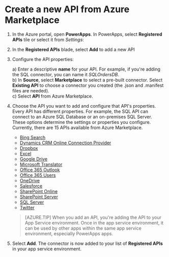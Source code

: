 <properties
	pageTitle="Get started with PowerApps Enterprise"
	description="IT Doc: steps to do before you can sign up for PowerApps Enterprise"
	services="powerapps"
	documentationCenter="" 
	authors="guayan"
	manager="gautamt"
	editor=""/>

<tags
   ms.service="powerapps"
   ms.devlang="na"
   ms.topic="article"
   ms.tgt_pltfrm="na"
   ms.workload="na" 
   ms.date="11/05/2015"
   ms.author="guayan"/>

# Create a new API from Azure Marketplace

1. In the Azure portal, open **PowerApps**. In PowerApps, select **Registered APIs** tile or select it from *Settings*:  


2. In the **Registered APIs** blade, select **Add** to add a new API

3. Configure the API properties:  


	a) Enter a descriptive **name** for your API. For example, if you're adding the SQL connector, you can name it *SQLOrdersDB*.  
	b) In **Source**, select **Marketplace** to select a pre-built connector. Select **Existing API** to choose a connector you created (the .json and .manifest files are needed).  
	c) Select **API** from Azure Marketplace.  

4. Choose the API you want to add and configure that API's properties. Every API has different properties. For example, the SQL API can connect to an Azure SQL Database or an on-premises SQL Server. These options determine the settings or properties you configure. Currently, there are 15 APIs available from Azure Marketplace. 
	- [Bing Search][1]
	- [Dynamics CRM Online Connection Provider][2]
	- [Dropbox][3]
	- [Excel][4]
	- [Google Drive][5]
	- [Microsoft Translator][6]
	- [Office 365 Outlook][7]
	- [Office 365 Users][8]
	- [OneDrive][9]
	- [Salesforce][10]
	- [SharePoint Online][11]
	- [SharePoint Server][12]
	- [SQL Server][13]
	- [Twitter][14]
	
	> [AZURE.TIP] When you add an API, you're adding the API to your App Service environment. Once in the app service environment, it can be used by other apps within the same app service environment, especially PowerApps apps.

5. Select **Add**. The connector is now added to your list of **Registered APIs** in your app service environment.  

<!--References-->
[1]: powerapps-create-api-azuremarketplace-bingsearch.md
[2]: powerapps-create-api-azuremarketplace-crmonline.md
[3]: powerapps-create-api-azuremarketplace-dropbox.md
[4]: powerapps-create-api-azuremarketplace-excel.md
[5]: powerapps-create-api-azuremarketplace-googledrive.md
[6]: powerapps-create-api-azuremarketplace-microsofttranslator.md
[7]: powerapps-create-api-azuremarketplace-office365-outlook.md
[8]: powerapps-create-api-azuremarketplace-office365-users.md
[9]: powerapps-create-api-azuremarketplace-onedrive.md
[10]: powerapps-create-api-azuremarketplace-saleforce.md
[11]: powerapps-create-api-azuremarketplace-sharepointonline.md
[12]: powerapps-create-api-azuremarketplace-sharepointserver.md
[13]: powerapps-create-api-azuremarketplace-sql.md
[14]: powerapps-create-api-azuremarketplace-twitter.md